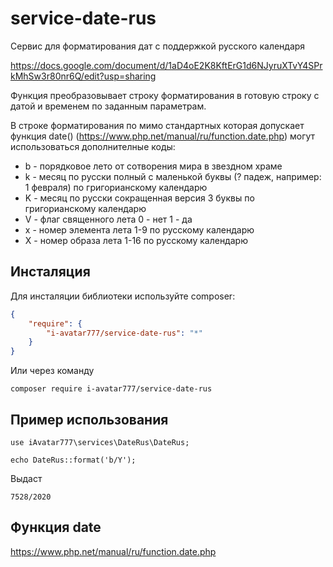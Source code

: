 # service-date-rus

Сервис для форматирования дат с поддержкой русского календаря

https://docs.google.com/document/d/1aD4oE2K8KftErG1d6NJyruXTvY4SPrkMhSw3r80nr6Q/edit?usp=sharing

Функция преобразовывает строку форматирования в готовую строку с датой и временем по заданным параметрам.

В строке форматирования по мимо стандартных которая допускает функция date() (https://www.php.net/manual/ru/function.date.php) могут использоваться дополнителные коды:

- b - порядковое лето от сотворения мира в звездном храме
- k - месяц по русски полный с маленькой буквы (? падеж, например: 1 февраля) по григорианскому календарю
- K - месяц по русски сокращенная версия 3 буквы по григорианскому календарю
- V - флаг священного лета 0 - нет 1 - да
- x - номер элемента лета 1-9 по русскому календарю
- X - номер образа лета 1-16 по русскому календарю

## Инсталяция

Для инсталяции библиотеки используйте composer:

```json
{
    "require": {
        "i-avatar777/service-date-rus": "*"
    }
}
```

Или через команду

```
composer require i-avatar777/service-date-rus
```

## Пример использования

```
use iAvatar777\services\DateRus\DateRus;

echo DateRus::format('b/Y');

```
Выдаст
```
7528/2020
```

## Функция date

https://www.php.net/manual/ru/function.date.php